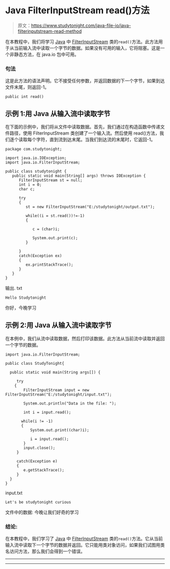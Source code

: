 # Java FilterInputStream read()方法

> 原文：<https://www.studytonight.com/java-file-io/java-filterinputstream-read-method>

在本教程中，我们将学习 [Java](https://www.studytonight.com/java/) 中 [FilterInputStream](https://www.studytonight.com/java-file-io/java-filterinputstream-class) 类的`read()`方法。此方法用于从当前输入流中读取一个字节的数据。如果没有可用的输入，它将阻塞。这是一个非静态方法，在 java.io 包中可用。

### 句法

这是此方法的语法声明。它不接受任何参数，并返回数据的下一个字节，如果到达文件末尾，则返回-1。

```
public int read()
```

## 示例 1:用 Java 从输入流中读取字节

在下面的示例中，我们将从文件中读取数据。首先，我们通过在构造函数中传递文件路径，使用 FilterInputStream 类创建了一个输入流。然后使用 read()方法，我们逐个读取每个字符，直到流到达末尾。当我们到达流的末尾时，它返回-1。

```
package com.studytonight;

import java.io.IOException;
import java.io.FilterInputStream;

public class studytonight {
   public static void main(String[] args) throws IOException {
      FilterInputStream st = null;
      int i = 0;
      char c;

      try
      {
         st = new FilterInputStream("E:/studytonight/output.txt");

         while((i = st.read())!=-1) 
         {

            c = (char)i;

            System.out.print(c);
         }

      }
      catch(Exception ex)
      {
         ex.printStackTrace();
      }  
   }
}
```

输出. txt

```
Hello Studytonight
```

你好，今晚学习

## 示例 2:用 Java 从输入流中读取字节

在本例中，我们从流中读取数据，然后打印该数据。此方法从当前流中读取并返回一个字节的数据。

```
import java.io.FilterInputStream;

public class StudyTonight{

  public static void main(String args[]) {

     try 
    {
        FilterInputStream input = new FilterInputStream("E:/studytonight/input.txt");

        System.out.println("Data in the file: ");

        int i = input.read();

       while(i != -1)
       {
           System.out.print((char)i);

           i = input.read();
        }
        input.close();
     }

     catch(Exception e)
     {
        e.getStackTrace();
     }
  }
}
```

input.txt

```
Let's be studytonight curious 
```

文件中的数据:
今晚让我们好奇的学习

### 结论:

在本教程中，我们学习了 [Java](https://www.studytonight.com/java/) 中 [FilterInputStream](https://www.studytonight.com/java-file-io/java-filterinputstream-class) 类的`read()`方法。它从当前输入流中读取下一个字节的数据并返回。它只能用类对象访问，如果我们试图用类名访问方法，那么我们会得到一个错误。

* * *

* * *